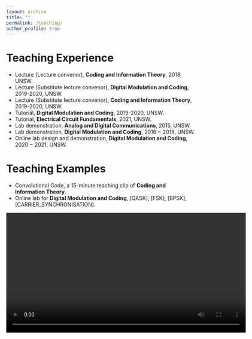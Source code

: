 ```yaml
---
layout: archive
title: ""
permalink: /teaching/
author_profile: true
---
```



Teaching Experience
======
- Lecture (Lecture convenor), **Coding and Information Theory**, 2018, UNSW.
- Lecture (Substitute lecture convenor), **Digital Modulation and Coding**,  2019-2020, UNSW.
- Lecture (Substitute lecture convenor), **Coding and Information Theory**, 2019-2020, UNSW.
- Tutorial, **Digital Modulation and Coding**, 2019-2020, UNSW.
- Tutorial, **Electrical Circuit Fundamentals**, 2021, UNSW.
- Lab demonstration, **Analog and Digital Communications**, 2015, UNSW.
- Lab demonstration, **Digital Modulation and Coding**, 2016 − 2019, UNSW.
- Online lab design and demonstration, **Digital Modulation and Coding**, 2020 − 2021, UNSW.

Teaching Examples
======
- Convolutional Code, a 15-minute teaching clip of **Coding and Information Theory**.
- Online lab for **Digital Modulation and Coding**, [QASK], [FSK], [BPSK], [CARRIER_SYNCHRONISATION].

<video width="640" height="320" controls  class="center">
  <source src='https://WeiWang-WYS.github.io/files/QASKTransmitter.mp4' type="video/mp4">
</video>

